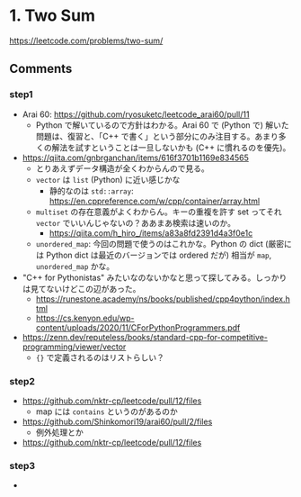 # 1. Two Sum

https://leetcode.com/problems/two-sum/

## Comments

### step1

*   Arai 60: https://github.com/ryosuketc/leetcode_arai60/pull/11
    *   Python で解いているので方針はわかる。Arai 60 で (Python で) 解いた問題は、復習と、「C++ で書く」という部分にのみ注目する。あまり多くの解法を試すということは一旦しないかも (C++ に慣れるのを優先)。
*   https://qiita.com/gnbrganchan/items/616f3701b1169e834565
    *   とりあえずデータ構造が全くわからんので見る。
    *   `vector` は `list` (Python) に近い感じかな
        *   静的なのは `std::array`: https://en.cppreference.com/w/cpp/container/array.html
    *   `multiset` の存在意義がよくわからん。キーの重複を許す set ってそれ `vector` でいいんじゃないの？ああまあ検索は速いのか。
        *   https://qiita.com/h_hiro_/items/a83a8fd2391d4a3f0e1c
    *   `unordered_map`: 今回の問題で使うのはこれかな。Python の dict (厳密には Python dict は最近のバージョンでは ordered だが) 相当が `map`, `unordered_map` かな。
*   "C++ for Pythonistas" みたいなのないかなと思って探してみる。しっかりは見てないけどこの辺があった。
    *   https://runestone.academy/ns/books/published/cpp4python/index.html
    *   https://cs.kenyon.edu/wp-content/uploads/2020/11/CForPythonProgrammers.pdf
*   https://zenn.dev/reputeless/books/standard-cpp-for-competitive-programming/viewer/vector
    *   `{}` で定義されるのはリストらしい？

### step2

*   https://github.com/nktr-cp/leetcode/pull/12/files
    *   map には  `contains` というのがあるのか
*   https://github.com/Shinkomori19/arai60/pull/2/files
    *   例外処理とか
*   https://github.com/nktr-cp/leetcode/pull/12/files

### step3

*   
